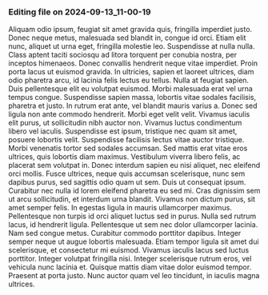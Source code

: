 

### Editing file on 2024-09-13_11-00-19

Aliquam odio ipsum, feugiat sit amet gravida quis, fringilla imperdiet justo. Donec neque metus, malesuada sed blandit in, congue id orci. Etiam elit nunc, aliquet ut urna eget, fringilla molestie leo. Suspendisse at nulla nulla. Class aptent taciti sociosqu ad litora torquent per conubia nostra, per inceptos himenaeos. Donec convallis hendrerit neque vitae imperdiet. Proin porta lacus ut euismod gravida. In ultricies, sapien et laoreet ultrices, diam odio pharetra arcu, id lacinia felis lectus eu tellus. Nulla at feugiat sapien. Duis pellentesque elit eu volutpat euismod. Morbi malesuada erat vel urna tempus congue. Suspendisse sapien massa, lobortis vitae sodales facilisis, pharetra et justo. In rutrum erat ante, vel blandit mauris varius a. Donec sed ligula non ante commodo hendrerit. Morbi eget velit velit.
Vivamus iaculis elit purus, ut sollicitudin nibh auctor non. Vivamus luctus condimentum libero vel iaculis. Suspendisse est ipsum, tristique nec quam sit amet, posuere lobortis velit. Suspendisse facilisis lectus vitae auctor tristique. Morbi venenatis tortor sed sodales accumsan. Sed mattis erat vitae eros ultrices, quis lobortis diam maximus. Vestibulum viverra libero felis, ac placerat sem volutpat in. Donec interdum sapien eu nisi aliquet, nec eleifend orci mollis. Fusce ultrices, neque quis accumsan scelerisque, nunc sem dapibus purus, sed sagittis odio quam ut sem. Duis ut consequat ipsum. Curabitur nec nulla id lorem eleifend pharetra eu sed mi. Cras dignissim sem ut arcu sollicitudin, et interdum urna blandit.
Vivamus non dictum purus, sit amet semper felis. In egestas ligula in mauris ullamcorper maximus. Pellentesque non turpis id orci aliquet luctus sed in purus. Nulla sed rutrum lacus, id hendrerit ligula. Pellentesque ut sem nec dolor ullamcorper lacinia. Nam sed congue metus. Curabitur commodo porttitor dapibus.
Integer semper neque ut augue lobortis malesuada. Etiam tempor ligula sit amet dui scelerisque, et consectetur mi euismod. Vivamus iaculis lacus sed luctus porttitor. Integer volutpat fringilla nisi. Integer scelerisque rutrum eros, vel vehicula nunc lacinia et. Quisque mattis diam vitae dolor euismod tempor. Praesent at porta justo. Nunc auctor quam vel leo tincidunt, in iaculis magna ultrices.


